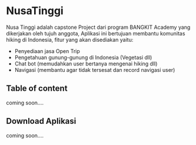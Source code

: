 # NusaTinggi
Nusa Tinggi adalah capstone Project dari program BANGKIT Academy yang dikerjakan oleh tujuh anggota, Aplikasi ini bertujuan membantu komunitas hiking di Indonesia, fitur yang akan disediakan yaitu:
* Penyediaan jasa Open Trip 
* Pengetahuan gunung-gunung di Indonesia (Vegetasi dll)
* Chat bot (memudahkan user bertanya mengenai hiking dll)
* Navigasi (membantu agar tidak tersesat dan record navigasi user)

## Table of content
  coming soon....
  
## Download Aplikasi
  coming soon....
